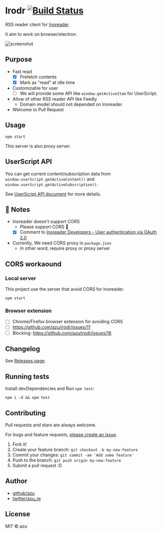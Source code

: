 # Irodr [![Build Status](https://travis-ci.org/azu/irodr.svg?branch=master)](https://travis-ci.org/azu/irodr)

RSS reader client for [Inoreader](http://www.inoreader.com/ "Inoreader").

It aim to work on browser/electron.

![screenshot](https://media.giphy.com/media/3o7aD1E8CZAirML9WE/giphy.gif)

## Purpose

- Fast read
    - [x] Prefetch contents
    - [x] Mark as "read" at idle time
- Customizable for user
    - [ ] We will provide some API like `window.getActiveItem` for UserScript.
- Allow of other RSS reader API like Feedly
    - Domain model should not depended on Inoreader
- Welcome to Pull Request

## Usage

    npm start

This server is also proxy server.

## UserScript API

You can get current content/subscription data from `window.userScript.getActiveContent()` and `window.userScript.getActiveSubscription()`.

See [UserScript API document](src/component/container/App/Hidden/UserScript) for more details.

## :memo: Notes

- Inoreader doesn't support CORS
    - Please support CORS :bow:
    - [x] Comment to [Inoreader Developers - User authentication via OAuth 2.0](http://www.inoreader.com/developers/oauth "Inoreader Developers - User authentication via OAuth 2.0")
- Currently, We need CORS proxy in `package.json`
    - In other word, require proxy or proxy server

## CORS workaound

### Local server

This project use the server that avoid CORS for Inoreader.

    npm start

### Browser extension

- [ ] Chrome/Firefox browser extension for avoiding CORS
- [ ] <https://github.com/azu/irodr/issues/11>
- [ ] Blocking: <https://github.com/azu/irodr/issues/16>

## Changelog

See [Releases page](https://github.com/azu/irodr/releases).

## Running tests

Install devDependencies and Run `npm test`:

    npm i -d && npm test

## Contributing

Pull requests and stars are always welcome.

For bugs and feature requests, [please create an issue](https://github.com/azu/irodr/issues).

1. Fork it!
2. Create your feature branch: `git checkout -b my-new-feature`
3. Commit your changes: `git commit -am 'Add some feature'`
4. Push to the branch: `git push origin my-new-feature`
5. Submit a pull request :D

## Author

- [github/azu](https://github.com/azu)
- [twitter/azu_re](https://twitter.com/azu_re)

## License

MIT © azu
